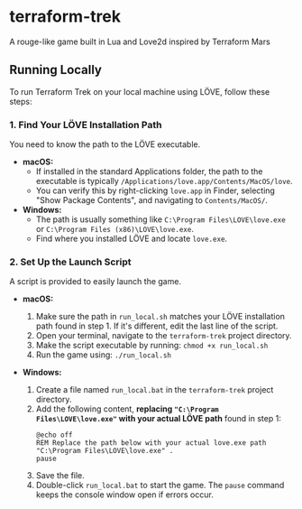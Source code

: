 # terraform-trek
A rouge-like game built in Lua and Love2d inspired by Terraform Mars

## Running Locally

To run Terraform Trek on your local machine using LÖVE, follow these steps:

### 1. Find Your LÖVE Installation Path

You need to know the path to the LÖVE executable.

*   **macOS:**
    *   If installed in the standard Applications folder, the path to the executable is typically `/Applications/love.app/Contents/MacOS/love`.
    *   You can verify this by right-clicking `love.app` in Finder, selecting "Show Package Contents", and navigating to `Contents/MacOS/`.
*   **Windows:**
    *   The path is usually something like `C:\Program Files\LOVE\love.exe` or `C:\Program Files (x86)\LOVE\love.exe`.
    *   Find where you installed LÖVE and locate `love.exe`.

### 2. Set Up the Launch Script

A script is provided to easily launch the game.

*   **macOS:**
    1.  Make sure the path in `run_local.sh` matches your LÖVE installation path found in step 1. If it's different, edit the last line of the script.
    2.  Open your terminal, navigate to the `terraform-trek` project directory.
    3.  Make the script executable by running: `chmod +x run_local.sh`
    4.  Run the game using: `./run_local.sh`

*   **Windows:**
    1.  Create a file named `run_local.bat` in the `terraform-trek` project directory.
    2.  Add the following content, **replacing `"C:\Program Files\LOVE\love.exe"` with your actual LÖVE path** found in step 1:
        ```batch
        @echo off
        REM Replace the path below with your actual love.exe path
        "C:\Program Files\LOVE\love.exe" .
        pause
        ```
    3.  Save the file.
    4.  Double-click `run_local.bat` to start the game. The `pause` command keeps the console window open if errors occur.
